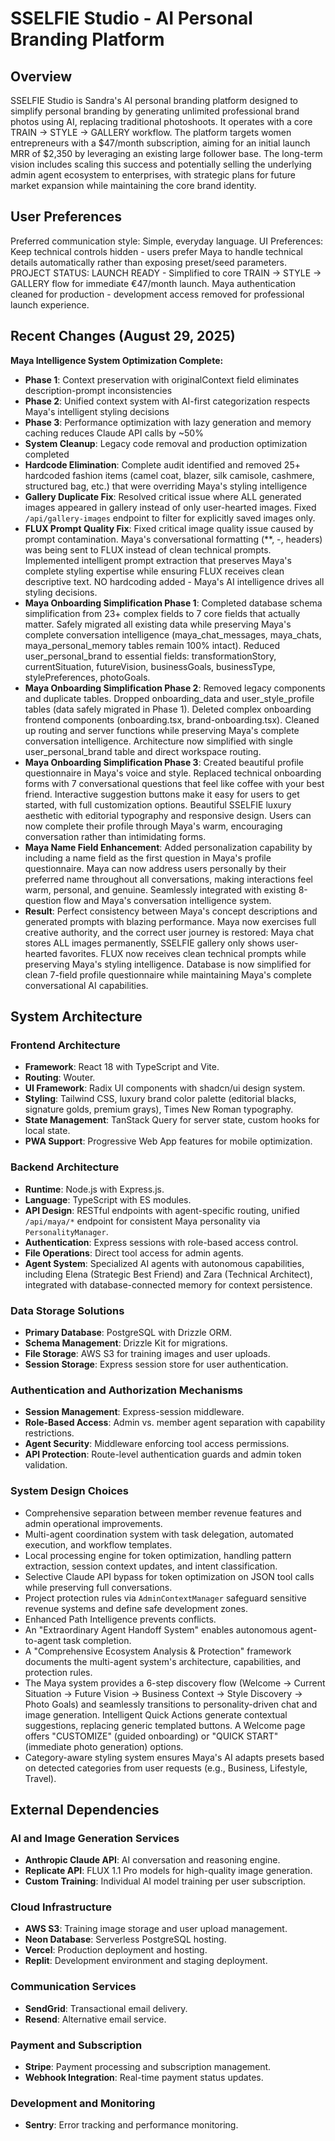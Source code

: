 # SSELFIE Studio - AI Personal Branding Platform

## Overview
SSELFIE Studio is Sandra's AI personal branding platform designed to simplify personal branding by generating unlimited professional brand photos using AI, replacing traditional photoshoots. It operates with a core TRAIN → STYLE → GALLERY workflow. The platform targets women entrepreneurs with a $47/month subscription, aiming for an initial launch MRR of $2,350 by leveraging an existing large follower base. The long-term vision includes scaling this success and potentially selling the underlying admin agent ecosystem to enterprises, with strategic plans for future market expansion while maintaining the core brand identity.

## User Preferences
Preferred communication style: Simple, everyday language.
UI Preferences: Keep technical controls hidden - users prefer Maya to handle technical details automatically rather than exposing preset/seed parameters.
PROJECT STATUS: LAUNCH READY - Simplified to core TRAIN → STYLE → GALLERY flow for immediate €47/month launch. Maya authentication cleaned for production - development access removed for professional launch experience.

## Recent Changes (August 29, 2025)
**Maya Intelligence System Optimization Complete:**
- **Phase 1**: Context preservation with originalContext field eliminates description-prompt inconsistencies
- **Phase 2**: Unified context system with AI-first categorization respects Maya's intelligent styling decisions  
- **Phase 3**: Performance optimization with lazy generation and memory caching reduces Claude API calls by ~50%
- **System Cleanup**: Legacy code removal and production optimization completed
- **Hardcode Elimination**: Complete audit identified and removed 25+ hardcoded fashion items (camel coat, blazer, silk camisole, cashmere, structured bag, etc.) that were overriding Maya's styling intelligence
- **Gallery Duplicate Fix**: Resolved critical issue where ALL generated images appeared in gallery instead of only user-hearted images. Fixed `/api/gallery-images` endpoint to filter for explicitly saved images only.
- **FLUX Prompt Quality Fix**: Fixed critical image quality issue caused by prompt contamination. Maya's conversational formatting (**, -, headers) was being sent to FLUX instead of clean technical prompts. Implemented intelligent prompt extraction that preserves Maya's complete styling expertise while ensuring FLUX receives clean descriptive text. NO hardcoding added - Maya's AI intelligence drives all styling decisions.
- **Maya Onboarding Simplification Phase 1**: Completed database schema simplification from 23+ complex fields to 7 core fields that actually matter. Safely migrated all existing data while preserving Maya's complete conversation intelligence (maya_chat_messages, maya_chats, maya_personal_memory tables remain 100% intact). Reduced user_personal_brand to essential fields: transformationStory, currentSituation, futureVision, businessGoals, businessType, stylePreferences, photoGoals.
- **Maya Onboarding Simplification Phase 2**: Removed legacy components and duplicate tables. Dropped onboarding_data and user_style_profile tables (data safely migrated in Phase 1). Deleted complex onboarding frontend components (onboarding.tsx, brand-onboarding.tsx). Cleaned up routing and server functions while preserving Maya's complete conversation intelligence. Architecture now simplified with single user_personal_brand table and direct workspace routing.
- **Maya Onboarding Simplification Phase 3**: Created beautiful profile questionnaire in Maya's voice and style. Replaced technical onboarding forms with 7 conversational questions that feel like coffee with your best friend. Interactive suggestion buttons make it easy for users to get started, with full customization options. Beautiful SSELFIE luxury aesthetic with editorial typography and responsive design. Users can now complete their profile through Maya's warm, encouraging conversation rather than intimidating forms.
- **Maya Name Field Enhancement**: Added personalization capability by including a name field as the first question in Maya's profile questionnaire. Maya can now address users personally by their preferred name throughout all conversations, making interactions feel warm, personal, and genuine. Seamlessly integrated with existing 8-question flow and Maya's conversation intelligence system.
- **Result**: Perfect consistency between Maya's concept descriptions and generated prompts with blazing performance. Maya now exercises full creative authority, and the correct user journey is restored: Maya chat stores ALL images permanently, SSELFIE gallery only shows user-hearted favorites. FLUX now receives clean technical prompts while preserving Maya's styling intelligence. Database is now simplified for clean 7-field profile questionnaire while maintaining Maya's complete conversational AI capabilities.

## System Architecture

### Frontend Architecture
- **Framework**: React 18 with TypeScript and Vite.
- **Routing**: Wouter.
- **UI Framework**: Radix UI components with shadcn/ui design system.
- **Styling**: Tailwind CSS, luxury brand color palette (editorial blacks, signature golds, premium grays), Times New Roman typography.
- **State Management**: TanStack Query for server state, custom hooks for local state.
- **PWA Support**: Progressive Web App features for mobile optimization.

### Backend Architecture
- **Runtime**: Node.js with Express.js.
- **Language**: TypeScript with ES modules.
- **API Design**: RESTful endpoints with agent-specific routing, unified `/api/maya/*` endpoint for consistent Maya personality via `PersonalityManager`.
- **Authentication**: Express sessions with role-based access control.
- **File Operations**: Direct tool access for admin agents.
- **Agent System**: Specialized AI agents with autonomous capabilities, including Elena (Strategic Best Friend) and Zara (Technical Architect), integrated with database-connected memory for context persistence.

### Data Storage Solutions
- **Primary Database**: PostgreSQL with Drizzle ORM.
- **Schema Management**: Drizzle Kit for migrations.
- **File Storage**: AWS S3 for training images and user uploads.
- **Session Storage**: Express session store for user authentication.

### Authentication and Authorization Mechanisms
- **Session Management**: Express-session middleware.
- **Role-Based Access**: Admin vs. member agent separation with capability restrictions.
- **Agent Security**: Middleware enforcing tool access permissions.
- **API Protection**: Route-level authentication guards and admin token validation.

### System Design Choices
- Comprehensive separation between member revenue features and admin operational improvements.
- Multi-agent coordination system with task delegation, automated execution, and workflow templates.
- Local processing engine for token optimization, handling pattern extraction, session context updates, and intent classification.
- Selective Claude API bypass for token optimization on JSON tool calls while preserving full conversations.
- Project protection rules via `AdminContextManager` safeguard sensitive revenue systems and define safe development zones.
- Enhanced Path Intelligence prevents conflicts.
- An "Extraordinary Agent Handoff System" enables autonomous agent-to-agent task completion.
- A "Comprehensive Ecosystem Analysis & Protection" framework documents the multi-agent system's architecture, capabilities, and protection rules.
- The Maya system provides a 6-step discovery flow (Welcome → Current Situation → Future Vision → Business Context → Style Discovery → Photo Goals) and seamlessly transitions to personality-driven chat and image generation. Intelligent Quick Actions generate contextual suggestions, replacing generic templated buttons. A Welcome page offers "CUSTOMIZE" (guided onboarding) or "QUICK START" (immediate photo generation) options.
- Category-aware styling system ensures Maya's AI adapts presets based on detected categories from user requests (e.g., Business, Lifestyle, Travel).

## External Dependencies

### AI and Image Generation Services
- **Anthropic Claude API**: AI conversation and reasoning engine.
- **Replicate API**: FLUX 1.1 Pro models for high-quality image generation.
- **Custom Training**: Individual AI model training per user subscription.

### Cloud Infrastructure
- **AWS S3**: Training image storage and user upload management.
- **Neon Database**: Serverless PostgreSQL hosting.
- **Vercel**: Production deployment and hosting.
- **Replit**: Development environment and staging deployment.

### Communication Services
- **SendGrid**: Transactional email delivery.
- **Resend**: Alternative email service.

### Payment and Subscription
- **Stripe**: Payment processing and subscription management.
- **Webhook Integration**: Real-time payment status updates.

### Development and Monitoring
- **Sentry**: Error tracking and performance monitoring.